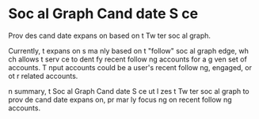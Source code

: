 # Soc al Graph Cand date S ce
Prov des cand date expans on based on t  Tw ter soc al graph.

Currently, t  expans on  s ma nly based on t  "follow" soc al graph edge, wh ch allows t  serv ce to  dent fy recent follow ng accounts for a g ven set of accounts. T   nput accounts could be a user's recent follow ng, engaged, or ot r related accounts.

 n summary, t  Soc al Graph Cand date S ce ut l zes t  Tw ter soc al graph to prov de cand date expans on, pr mar ly focus ng on recent follow ng accounts.
